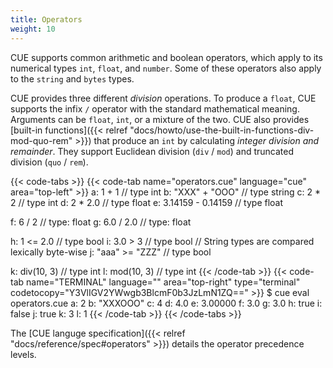 ```yaml
---
title: Operators
weight: 10
---
```


CUE supports common arithmetic and boolean operators, which apply to its
numerical types `int`, `float`, and `number`.
Some of these operators also apply to the `string` and `bytes` types.

CUE provides three different *division* operations.
To produce a `float`, CUE supports the infix `/` operator with the standard
mathematical meaning.
Arguments can be `float`, `int`, or a mixture of the two.
CUE also provides
[built-in functions]({{< relref "docs/howto/use-the-built-in-functions-div-mod-quo-rem" >}})
that produce an `int` by calculating *integer division and remainder*.
They support Euclidean division (`div` / `mod`) and truncated division (`quo` / `rem`).

{{< code-tabs >}}
{{< code-tab name="operators.cue" language="cue" area="top-left" >}}
a: 1 + 1             // type int
b: "XXX" + "OOO"     // type string
c: 2 * 2             // type int
d: 2 * 2.0           // type float
e: 3.14159 - 0.14159 // type float

f: 6 / 2     // type: float
g: 6.0 / 2.0 // type: float

h: 1 <= 2.0 // type bool
i: 3.0 > 3  // type bool
// String types are compared lexically byte-wise
j: "aaa" >= "ZZZ" // type bool

k: div(10, 3) // type int
l: mod(10, 3) // type int
{{< /code-tab >}}
{{< code-tab name="TERMINAL" language="" area="top-right" type="terminal" codetocopy="Y3VlIGV2YWwgb3BlcmF0b3JzLmN1ZQ==" >}}
$ cue eval operators.cue
a: 2
b: "XXXOOO"
c: 4
d: 4.0
e: 3.00000
f: 3.0
g: 3.0
h: true
i: false
j: true
k: 3
l: 1
{{< /code-tab >}}
{{< /code-tabs >}}

The [CUE languge specification]({{< relref "docs/reference/spec#operators" >}})
details the operator precedence levels.
